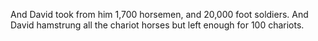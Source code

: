 And David took from him 1,700 horsemen, and 20,000 foot soldiers. And David hamstrung all the chariot horses but left enough for 100 chariots.
